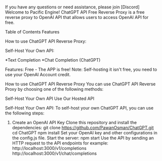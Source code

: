 If you have any questions or need assistance, please join [Discord]
Welcome to Pacific Engine!
ChatGPT API Free Reverse Proxy is a free reverse proxy to OpenAI API that allows users to access OpenAI API for free.

Table of Contents
Features

How to use ChatGPT API Reverse Proxy: 

Self-Host Your Own API:

*Text Completion
*Chat Completion (ChatGPT)


Features:
Free - The APP is free!
Note: Self-hosting it isn't free, you need to use your OpenAI Account credit.

How to use ChatGPT API Reverse Proxy
You can use ChatGPT API Reverse Proxy by choosing one of the following methods:

Self-Host Your Own API
Use Our Hosted API
‌

Self-Host Your Own API:
To self-host your own ChatGPT API, you can use the following steps:

1. Create an OpenAI API Key
Clone this repository and install the dependencies:
git clone https://github.com/PawanOsman/ChatGPT.git
cd ChatGPT
npm install
Set your OpenAI key and other configurations in the config.js file.
Start the server:
npm start
Use the API by sending an HTTP request to the API endpoints for example:
http://localhost:3000/v1/completions
http://localhost:3000/v1/chat/completions
